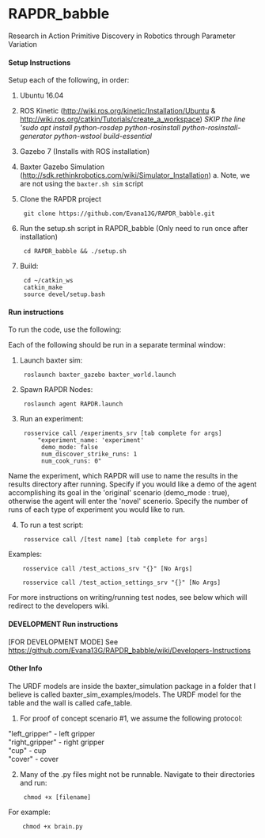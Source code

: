 # RAPDR_babble
Research in Action Primitive Discovery in Robotics through Parameter Variation

#### Setup Instructions
Setup each of the following, in order:

1. Ubuntu 16.04

2. ROS Kinetic (http://wiki.ros.org/kinetic/Installation/Ubuntu & http://wiki.ros.org/catkin/Tutorials/create_a_workspace)
*SKIP the line 'sudo apt install python-rosdep python-rosinstall python-rosinstall-generator python-wstool build-essential*

3. Gazebo 7 (Installs with ROS installation) 

4. Baxter Gazebo Simulation (http://sdk.rethinkrobotics.com/wiki/Simulator_Installation)
    a. Note, we are not using the `baxter.sh sim` script

5. Clone the RAPDR project

        git clone https://github.com/Evana13G/RAPDR_babble.git
        
6. Run the setup.sh script in RAPDR_babble (Only need to run once after installation)

        cd RAPDR_babble && ./setup.sh
        
7. Build:

        cd ~/catkin_ws
        catkin_make
        source devel/setup.bash

#### Run instructions

To run the code, use the following:

Each of the following should be run in a separate terminal window:

1. Launch baxter sim:

        roslaunch baxter_gazebo baxter_world.launch

2. Spawn RAPDR Nodes:

        roslaunch agent RAPDR.launch
        
3. Run an experiment:

        rosservice call /experiments_srv [tab complete for args]
            "experiment_name: 'experiment'
             demo_mode: false
             num_discover_strike_runs: 1
             num_cook_runs: 0" 

Name the experiment, which RAPDR will use to name the results in the results directory after running. Specify if you would like a demo of the agent accomplishing its goal in the 'original' scenario (demo_mode : true), otherwise the agent will enter the 'novel' scenerio. Specify the number of runs of each type of experiment you would like to run. 

4. To run a test script: 

        rosservice call /[test name] [tab complete for args]

Examples:

        rosservice call /test_actions_srv "{}" [No Args]
        
        rosservice call /test_action_settings_srv "{}" [No Args]
        

For more instructions on writing/running test nodes, see below which will redirect to the developers wiki. 

#### DEVELOPMENT Run instructions <br />
[FOR DEVELOPMENT MODE] See https://github.com/Evana13G/RAPDR_babble/wiki/Developers-Instructions

#### Other Info <br />
The URDF models are inside the baxter_simulation package in a folder that I believe is called baxter_sim_examples/models. The URDF model for the table and the wall is called cafe_table. 

1. For proof of concept scenario #1, we assume the following protocol:

"left_gripper" - left gripper <br />
"right_gripper" - right gripper <br />
"cup" - cup <br />
"cover" - cover <br />

2. Many of the .py files might not be runnable. Navigate to their directories and run:

        chmod +x [filename]
        
For example:

        chmod +x brain.py
        
